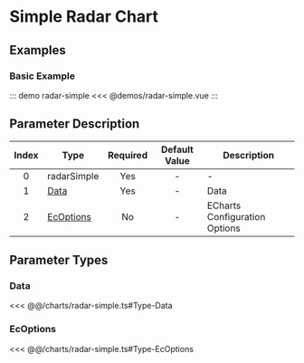 # Simple Radar Chart

<chart-tags />

## Examples

### Basic Example

::: demo radar-simple
<<< @demos/radar-simple.vue
:::

## Parameter Description

| Index | Type                    | Required | Default Value | Description                   |
| :---: | ----------------------- | :------: | :-----------: | ----------------------------- |
|   0   | radarSimple             |   Yes    |       -       | -                             |
|   1   | [Data](#data)           |   Yes    |       -       | Data                          |
|   2   | [EcOptions](#ecoptions) |    No    |       -       | ECharts Configuration Options |

## Parameter Types

### Data
<<< @@/charts/radar-simple.ts#Type-Data

### EcOptions
<<< @@/charts/radar-simple.ts#Type-EcOptions
